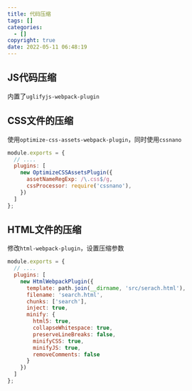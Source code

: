 ```yaml
---
title: 代码压缩
tags: []
categories:
  - []
copyright: true
date: 2022-05-11 06:48:19
---
```


## JS代码压缩

内置了`uglifyjs-webpack-plugin`

<!-- more -->

## CSS文件的压缩

使用`optimize-css-assets-webpack-plugin`，同时使用`cssnano`

```js
module.exports = {
  // ....
  plugins: [
    new OptimizeCSSAssetsPlugin({
      assetNameRegExp: /\.css$/g,
      cssProcessor: require('cssnano'),
    })
  ]
};
```

## HTML文件的压缩

修改`html-webpack-plugin`，设置压缩参数

```js
module.exports = {
  // ....
  plugins: [
    new HtmlWebpackPlugin({
      template: path.join(__dirname, 'src/serach.html'),
      filename: 'search.html',
      chunks: ['search'],
      inject: true,
      minify: {
        html5: true,
        collapseWhitespace: true,
        preserveLineBreaks: false,
        minifyCSS: true,
        minifyJS: true,
        removeComments: false
      }
    })
  ]
};
```